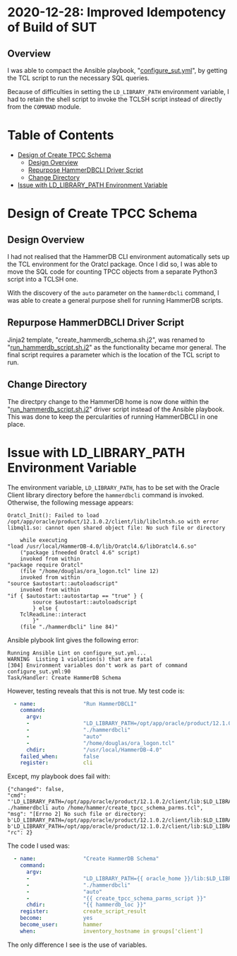 2020-12-28: Improved Idempotency of Build of SUT
================================================

Overview
--------

I was able to compact the Ansible playbook,
"[configure_sut.yml](../configure_sut.yml)", by getting the TCL
script to run the necessary SQL queries.

Because of difficulties in setting the `LD_LIBRARY_PATH` environment
variable, I had to retain the shell script to invoke the TCLSH
script instead of directly from the `COMMAND` module.

Table of Contents
=================

* [Design of Create TPCC Schema](#design-of-create-tpcc-schema)
  * [Design Overview](#design-overview)
  * [Repurpose HammerDBCLI Driver Script](#repurpose-hammerdbcli-driver-script)
  * [Change Directory](#change-directory)
* [Issue with LD_LIBRARY_PATH Environment Variable](#issue-with-ld_library_path-environment-variable)

Design of Create TPCC Schema
============================

Design Overview
---------------

I had not realised that the HammerDB CLI environment automatically
sets up the TCL environment for the Oratcl package. Once I did so,
I was able to move the SQL code for counting TPCC objects from a
separate Python3 script into a TCLSH one.

With the discovery of the `auto` parameter on the `hammerdbcli`
command, I was able to create a general purpose shell for running
HammerDB scripts.

Repurpose HammerDBCLI Driver Script
-----------------------------------

Jinja2 template, "create_hammerdb_schema.sh.j2", was renamed to
"[run_hammerdb_script.sh.j2](../templates/run_hammerdb_script.sh.j2)" as the
functionality became mor general. The final script requires a parameter
which is the location of the TCL script to run.

Change Directory
---------------

The directpry change to the HammerDB home is now done within the
"[run_hammerdb_script.sh.j2](../templates/run_hammerdb_script.sh.j2)"
driver script instead of the Ansible playbook. This was done to
keep the percularities of running HammerDBCLI in one place.

Issue with LD_LIBRARY_PATH Environment Variable
===============================================

The environment variable, `LD_LIBRARY_PATH`, has to be set with the Oracle
Client library directory before the `hammerdbcli` command is invoked. Otherwise,
the following message appears:
```
Oratcl_Init(): Failed to load /opt/app/oracle/product/12.1.0.2/client/lib/libclntsh.so with error libmql1.so: cannot open shared object file: No such file or directory

    while executing
"load /usr/local/HammerDB-4.0/lib/Oratcl4.6/libOratcl4.6.so"
    ("package ifneeded Oratcl 4.6" script)
    invoked from within
"package require Oratcl"
    (file "/home/douglas/ora_logon.tcl" line 12)
    invoked from within
"source $autostart::autoloadscript"
    invoked from within
"if { $autostart::autostartap == "true" } {
        source $autostart::autoloadscript
        } else {
    TclReadLine::interact
        }"
    (file "./hammerdbcli" line 84)"
```

Ansible plybook lint gives the following error:
```
Running Ansible Lint on configure_sut.yml...
WARNING  Listing 1 violation(s) that are fatal
[304] Environment variables don't work as part of command
configure_sut.yml:90
Task/Handler: Create HammerDB Schema
```

However, testing reveals that this is not true. My test code is:
```yaml
  - name:               "Run HammerDBCLI"
    command:
      argv:
      -                 "LD_LIBRARY_PATH=/opt/app/oracle/product/12.1.0.2/client/lib:$LD_LIBRARY_PATH"
      -                 "./hammerdbcli"
      -                 "auto"
      -                 "/home/douglas/ora_logon.tcl"
      chdir:            "/usr/local/HammerDB-4.0"
    failed_when:        false
    register:           cli
```

Except, my playbook does fail with:
```
{"changed": false,
"cmd": "'LD_LIBRARY_PATH=/opt/app/oracle/product/12.1.0.2/client/lib:$LD_LIBRARY_PATH' ./hammerdbcli auto /home/hammer/create_tpcc_schema_parms.tcl",
"msg": "[Errno 2] No such file or directory: b'LD_LIBRARY_PATH=/opt/app/oracle/product/12.1.0.2/client/lib:$LD_LIBRARY_PATH': b'LD_LIBRARY_PATH=/opt/app/oracle/product/12.1.0.2/client/lib:$LD_LIBRARY_PATH'",
"rc": 2}
```

The code I used was:
```yaml
  - name:               "Create HammerDB Schema"
    command:
      argv:
      -                 "LD_LIBRARY_PATH={{ oracle_home }}/lib:$LD_LIBRARY_PATH"
      -                 "./hammerdbcli"
      -                 "auto"
      -                 "{{ create_tpcc_schema_parms_script }}"
      chdir:            "{{ hammerdb_loc }}"
    register:           create_script_result
    become:             yes
    become_user:        hammer
    when:               inventory_hostname in groups['client']
```

The only difference I see is the use of variables.



